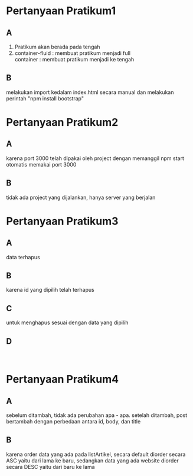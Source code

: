 # Pertanyaan Pratikum1
## A
1. Pratikum akan berada pada tengah
2. container-fluid : membuat pratikum menjadi full <br>container : membuat pratikum menjadi ke tengah
## B
melakukan import kedalam index.html secara manual dan melakukan perintah "npm install bootstrap"
<br>

# Pertanyaan Pratikum2
## A
karena port 3000 telah dipakai oleh project dengan memanggil npm start otomatis memakai port 3000
## B
tidak ada project yang dijalankan, hanya server yang berjalan
<br>

# Pertanyaan Pratikum3
## A
data terhapus
## B
karena id yang dipilih telah terhapus
## C
untuk menghapus sesuai dengan data yang dipilih
## D
<br>

# Pertanyaan Pratikum4
## A
sebelum ditambah, tidak ada perubahan apa - apa. setelah ditambah, post bertambah dengan perbedaan antara id, body, dan title
## B
karena order data yang ada pada listArtikel, secara default diorder secara ASC yaitu dari lama ke baru, sedangkan data yang ada website diorder secara DESC yaitu dari baru ke lama
